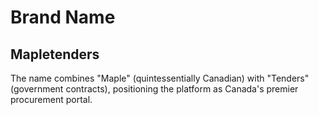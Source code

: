 # Brand Name

## Mapletenders

The name combines "Maple" (quintessentially Canadian) with "Tenders" (government contracts), positioning the platform as Canada's premier procurement portal.